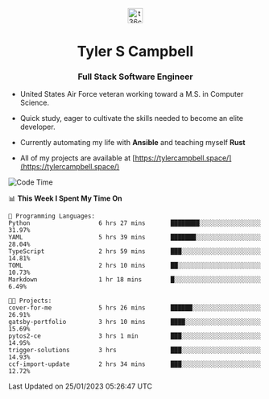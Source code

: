 <p align="center">
<a href="https://www.linkedin.com/in/t36campbell" target="blank"><img align="center" src="https://ik.imagekit.io/t36campbell/Portfolio/linkedin.png.original_m8bbGgPh6.png" alt="t36campbell" height="30" width="30" /></a>
</p>
<h1 align="center">Tyler S Campbell</h1>
<h3 align="center">Full Stack Software Engineer</h3>

* United States Air Force veteran working toward a M.S. in Computer Science.

* Quick study, eager to cultivate the skills needed to become an elite developer.

* Currently automating my life with **Ansible** and teaching myself **Rust**

* All of my projects are available at [https://tylercampbell.space/](https://tylercampbell.space/)

<!--START_SECTION:waka-->
![Code Time](http://img.shields.io/badge/Code%20Time-2%2C119%20hrs%2039%20mins-blue)

📊 **This Week I Spent My Time On** 

```text
💬 Programming Languages: 
Python                   6 hrs 27 mins       ████████░░░░░░░░░░░░░░░░░   31.97% 
YAML                     5 hrs 39 mins       ███████░░░░░░░░░░░░░░░░░░   28.04% 
TypeScript               2 hrs 59 mins       ███░░░░░░░░░░░░░░░░░░░░░░   14.81% 
TOML                     2 hrs 10 mins       ██░░░░░░░░░░░░░░░░░░░░░░░   10.73% 
Markdown                 1 hr 18 mins        █░░░░░░░░░░░░░░░░░░░░░░░░   6.49%

🐱‍💻 Projects: 
cover-for-me             5 hrs 26 mins       ██████░░░░░░░░░░░░░░░░░░░   26.91% 
gatsby-portfolio         3 hrs 10 mins       ████░░░░░░░░░░░░░░░░░░░░░   15.69% 
pytos2-ce                3 hrs 1 min         ███░░░░░░░░░░░░░░░░░░░░░░   14.95% 
trigger-solutions        3 hrs               ███░░░░░░░░░░░░░░░░░░░░░░   14.93% 
ccf-import-update        2 hrs 34 mins       ███░░░░░░░░░░░░░░░░░░░░░░   12.72%

```


 Last Updated on 25/01/2023 05:26:47 UTC
<!--END_SECTION:waka-->
